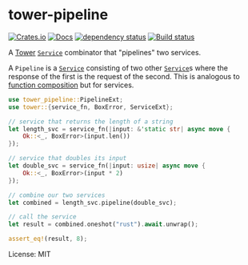 # tower-pipeline

[![Crates.io](https://img.shields.io/crates/v/tower-pipeline.svg)](https://crates.io/crates/tower-pipeline)
[![Docs](https://docs.rs/tower-pipeline/badge.svg)](https://docs.rs/tower-pipeline)
[![dependency status](https://deps.rs/repo/github/davidpdrsn/tower-pipeline/status.svg)](https://deps.rs/repo/github/davidpdrsn/tower-pipeline)
[![Build status](https://github.com/davidpdrsn/tower-pipeline/workflows/CI/badge.svg)](https://github.com/davidpdrsn/tower-pipeline/actions)

A [Tower] [`Service`] combinator that "pipelines" two services.

A `Pipeline` is a [`Service`] consisting of two other [`Service`]s where the response of the
first is the request of the second. This is analogous to [function composition] but for
services.

```rust
use tower_pipeline::PipelineExt;
use tower::{service_fn, BoxError, ServiceExt};

// service that returns the length of a string
let length_svc = service_fn(|input: &'static str| async move {
    Ok::<_, BoxError>(input.len())
});

// service that doubles its input
let double_svc = service_fn(|input: usize| async move {
    Ok::<_, BoxError>(input * 2)
});

// combine our two services
let combined = length_svc.pipeline(double_svc);

// call the service
let result = combined.oneshot("rust").await.unwrap();

assert_eq!(result, 8);
```

[Tower]: https://crates.io/crates/tower
[`Service`]: https://docs.rs/tower-service/0.3.1/tower_service/trait.Service.html
[function composition]: https://en.wikipedia.org/wiki/Function_composition

License: MIT
